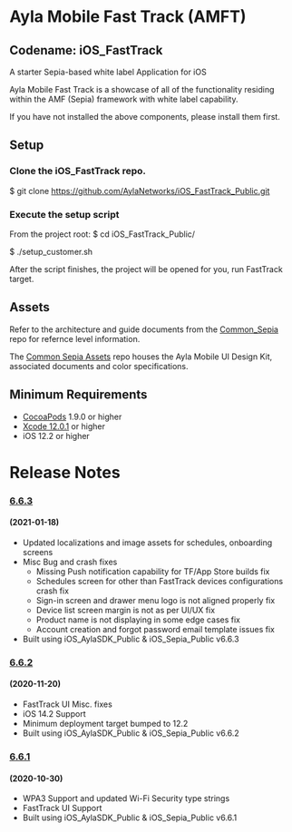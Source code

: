 # Ayla Mobile Fast Track (AMFT)
## Codename: iOS_FastTrack 
A starter Sepia-based white label Application for iOS

Ayla Mobile Fast Track is a showcase of all of the functionality residing within the AMF (Sepia) framework with white label capability.

If you have not installed the above components, please install them first.

## Setup
### Clone the iOS_FastTrack repo.

$ git clone https://github.com/AylaNetworks/iOS_FastTrack_Public.git

### Execute the setup script

From the project root:
$ cd iOS_FastTrack_Public/


$ ./setup_customer.sh

After the script finishes, the project will be opened for you, run FastTrack target.

## Assets

Refer to the architecture and guide documents from the [Common_Sepia](https://github.com/AylaNetworks/common_sepia_Public) repo for refernce level information.

The [Common Sepia Assets](https://github.com/AylaNetworks/common_sepia_assets_Public/) repo houses the Ayla Mobile UI Design Kit, associated documents and color specifications.


## Minimum Requirements

- [CocoaPods](http://cocoapods.org) 1.9.0 or higher
- [Xcode 12.0.1](https://developer.apple.com/xcode/downloads/) or higher
- iOS 12.2 or higher

# Release Notes

### [6.6.3](https://github.com/AylaNetworks/iOS_FastTrack_Public/releases/tag/v6.6.3)
#### (2021-01-18)
- Updated localizations and image assets for schedules, onboarding screens
- Misc Bug and crash fixes
  - Missing Push notification capability for TF/App Store builds fix
  - Schedules screen for other than FastTrack devices configurations crash fix
  - Sign-in screen and drawer menu logo is not aligned properly fix
  - Device list screen margin is not as per UI/UX fix
  - Product name is not displaying in some edge cases fix
  - Account creation and forgot password email template issues fix
- Built using iOS_AylaSDK_Public  & iOS_Sepia_Public v6.6.3

### [6.6.2](https://github.com/AylaNetworks/iOS_FastTrack_Public/releases/tag/v6.6.2)
#### (2020-11-20)
- FastTrack UI Misc. fixes
- iOS 14.2 Support
- Minimum deployment target bumped to 12.2
- Built using iOS_AylaSDK_Public & iOS_Sepia_Public v6.6.2

### [6.6.1](https://github.com/AylaNetworks/iOS_FastTrack_Public/releases/tag/v6.6.1)
#### (2020-10-30)
- WPA3 Support and updated Wi-Fi Security type strings
- FastTrack UI Support
- Built using iOS_AylaSDK_Public  & iOS_Sepia_Public v6.6.1
